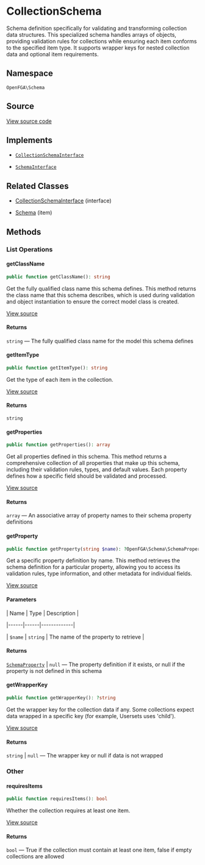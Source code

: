# CollectionSchema

Schema definition specifically for validating and transforming collection data structures. This specialized schema handles arrays of objects, providing validation rules for collections while ensuring each item conforms to the specified item type. It supports wrapper keys for nested collection data and optional item requirements.

## Namespace

`OpenFGA\Schema`

## Source

[View source code](https://github.com/evansims/openfga-php/blob/main/src/Schema/CollectionSchema.php)

## Implements

* [`CollectionSchemaInterface`](CollectionSchemaInterface.md)

* [`SchemaInterface`](SchemaInterface.md)

## Related Classes

* [CollectionSchemaInterface](Schema/CollectionSchemaInterface.md) (interface)

* [Schema](Schema/Schema.md) (item)

## Methods

### List Operations

#### getClassName

```php
public function getClassName(): string

```

Get the fully qualified class name this schema defines. This method returns the class name that this schema describes, which is used during validation and object instantiation to ensure the correct model class is created.

[View source](https://github.com/evansims/openfga-php/blob/main/src/Schema/CollectionSchema.php#L56)

#### Returns

`string` — The fully qualified class name for the model this schema defines

#### getItemType

```php
public function getItemType(): string

```

Get the type of each item in the collection.

[View source](https://github.com/evansims/openfga-php/blob/main/src/Schema/CollectionSchema.php#L65)

#### Returns

`string`

#### getProperties

```php
public function getProperties(): array

```

Get all properties defined in this schema. This method returns a comprehensive collection of all properties that make up this schema, including their validation rules, types, and default values. Each property defines how a specific field should be validated and processed.

[View source](https://github.com/evansims/openfga-php/blob/main/src/Schema/CollectionSchema.php#L74)

#### Returns

`array` — An associative array of property names to their schema property definitions

#### getProperty

```php
public function getProperty(string $name): ?OpenFGA\Schema\SchemaProperty

```

Get a specific property definition by name. This method retrieves the schema definition for a particular property, allowing you to access its validation rules, type information, and other metadata for individual fields.

[View source](https://github.com/evansims/openfga-php/blob/main/src/Schema/CollectionSchema.php#L84)

#### Parameters

| Name | Type | Description |

|------|------|-------------|

| `$name` | `string` | The name of the property to retrieve |

#### Returns

[`SchemaProperty`](SchemaProperty.md) &#124; `null` — The property definition if it exists, or null if the property is not defined in this schema

#### getWrapperKey

```php
public function getWrapperKey(): ?string

```

Get the wrapper key for the collection data if any. Some collections expect data wrapped in a specific key (for example, Usersets uses &#039;child&#039;).

[View source](https://github.com/evansims/openfga-php/blob/main/src/Schema/CollectionSchema.php#L94)

#### Returns

`string` &#124; `null` — The wrapper key or null if data is not wrapped

### Other

#### requiresItems

```php
public function requiresItems(): bool

```

Whether the collection requires at least one item.

[View source](https://github.com/evansims/openfga-php/blob/main/src/Schema/CollectionSchema.php#L103)

#### Returns

`bool` — True if the collection must contain at least one item, false if empty collections are allowed
